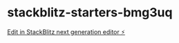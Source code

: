 # stackblitz-starters-bmg3uq

[Edit in StackBlitz next generation editor ⚡️](https://stackblitz.com/~/github.com/Wendi23l/stackblitz-starters-bmg3uq)